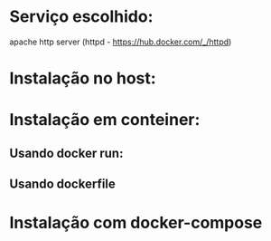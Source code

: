 # Serviço escolhido:

apache http server (httpd - https://hub.docker.com/_/httpd)

# Instalação no host:


# Instalação em conteiner:

## Usando docker run:

## Usando dockerfile

# Instalação com docker-compose